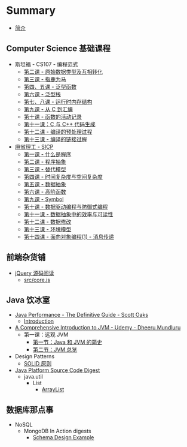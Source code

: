 # Summary

* [简介](README.md)

## Computer Science 基础课程

* 斯坦福 - CS107 - 编程范式
  * [第二课 - 原始数据类型及互相转化](di-er-8bfe-yuan-shi-shu-ju-lei-xing-ji-hu-xiang-zhuan-hua.md)
  * [第三课 - 指鹿为马](di-san-ke-zhi-lu-wei-ma.md)
  * [第四、五课 - 泛型函数](di-si-ke-fan-xing-han-shu.md)
  * [第六课 - 泛型栈](di-liu-ke-fan-xing-zhan.md)
  * [第七、八课 - 运行时内存结构](di-qi-ke-yun-xing-shi-nei-cun-jie-gou.md)
  * [第九课 - 从 C 到汇编](di-jiu-ke-cong-c-dao-hui-bian.md)
  * [第十课 - 函数的活动记录](di-shi-ke-han-shu-diao-yong.md)
  * [第十一课：C 与 C++ 代码生成](di-shi-yi-ke-ff1a-c-yu-c-++-dai-ma-sheng-cheng.md)
  * [第十二课 - 编译的预处理过程](di-shi-er-ke-yu-chu-li-yu-bian-yi.md)
  * [第十三课 - 编译的链接过程](di-shi-san-ke-bian-yi-de-lian-jie-guo-cheng.md)
* [麻省理工 - SICP](computer-science-ji-chu-ke-cheng/ma-sheng-li-gong-sicp-2004.md)
  * [第一课 - 什么是程序](computer-science-ji-chu-ke-cheng/di-yi-ke-shi-yao-shi-cheng-xu.md)
  * [第二课 - 程序抽象](computer-science-ji-chu-ke-cheng/di-er-ke-cheng-xu-chou-xiang.md)
  * [第三课 - 替代模型](computer-science-ji-chu-ke-cheng/di-san-ke-ti-dai-mo-xing.md)
  * [第四课 - 时间复杂度与空间复杂度](computer-science-ji-chu-ke-cheng/di-si-ke-shi-jian-fu-za-du-yu-kong-jian-fu-za-du.md)
  * [第五课 - 数据抽象](computer-science-ji-chu-ke-cheng/di-wu-ke-shu-ju-chou-xiang.md)
  * [第六课 - 高阶函数](computer-science-ji-chu-ke-cheng/di-liu-ke-gao-jie-han-shu.md)
  * [第九课 - Symbol](computer-science-ji-chu-ke-cheng/di-jiu-ke-symbol.md)
  * [第十课 - 数据驱动编程与防御式编程](computer-science-ji-chu-ke-cheng/di-shi-ke-shu-ju-qu-dong-bian-cheng-yu-fang-yu-shi-bian-cheng.md)
  * [第十一课 - 数据抽象中的效率与可读性](computer-science-ji-chu-ke-cheng/di-shi-yi-ke-shu-ju-chou-xiang-zhong-de-xiao-lv-yu-ke-du-xing.md)
  * [第十二课 - 数据修改](computer-science-ji-chu-ke-cheng/di-shi-er-ke-shu-ju-bian-dong.md)
  * [第十三课 - 环境模型](computer-science-ji-chu-ke-cheng/di-shi-san-ke-huan-jing-mo-xing.md)
  * [第十四课 - 面向对象编程\(1\) - 消息传递](computer-science-ji-chu-ke-cheng/di-shi-si-ke-mian-xiang-dui-xiang-bian-7a0b28-1-xiao-xi-chuan-di.md)

## 前端杂货铺

* [jQuery 源码阅读](qian-duan-ji-chu/jquery-yuan-ma-yue-du.md)
  * [src/core.js](qian-duan-ji-chu/jquery-yuan-ma-yue-du/corejs.md)

## Java 饮冰室

* [Java Performance - The Definitive Guide - Scott Oaks](java-yin-bing-shi/java-performance-the-definitive-guide-scott-oaks.md)
  * [Introduction](java-yin-bing-shi/java-performance-the-definitive-guide-scott-oaks/introduction.md)
* [A Comprehensive Introduction to JVM - Udemy - Dheeru Mundluru](java-yin-bing-shi/a-comprehensive-introduction-to-jvm-udemy-dheeru-mundluru.md)
  * 第一课：远观 JVM
    * [第一节：Java 和 JVM 的简史](java-yin-bing-shi/a-comprehensive-introduction-to-jvm-udemy-dheeru-mundluru/di-yi-jie-ff1a-java-he-jvm-de-jian-shi.md)
    * [第二节：JVM 总览](java-yin-bing-shi/a-comprehensive-introduction-to-jvm-udemy-dheeru-mundluru/di-er-jie-ff1a-jvm-zong-lan.md)
* Design Patterns
  * [SOLID 原则](java-yin-bing-shi/solid-yuan-ze.md)
* [Java Platform Source Code Digest](java-yin-bing-shi/java-platform-source-code-digest.md)
  * java.util
    * List
      * [ArrayList](java-yin-bing-shi/arraylist.md)

## 数据库那点事

* NoSQL
  * MongoDB In Action digests
    * [Schema Design Example](shu-ju-ku-na-dian-shi/schema-design-example.md)

